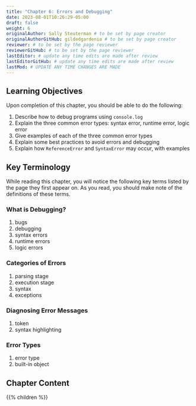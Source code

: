 ```yaml
---
title: "Chapter 6: Errors and Debugging"
date: 2023-08-01T10:26:29-05:00
draft: false
weight: 6
originalAuthor: Sally Steuterman # to be set by page creator
originalAuthorGitHub: gildedgardenia # to be set by page creator
reviewer: # to be set by the page reviewer
reviewerGitHub: # to be set by the page reviewer
lastEditor: # update any time edits are made after review
lastEditorGitHub: # update any time edits are made after review
lastMod: # UPDATE ANY TIME CHANGES ARE MADE
---
```


## Learning Objectives

Upon completion of this chapter, you should be able to do the following:

1. Describe how to debug programs using `console.log`
1. Explain the three common error types: syntax error, runtime error, logic error
1. Give examples of each of the three common error types
1. Explain some best practices to avoid errors and debugging
1. Explain how `ReferenceError` and `SyntaxError` may occur, with examples

## Key Terminology

While reading this chapter, you will notice the following key terms listed by the page they first appear on. As you read, you should make note of the definitions of these terms.

### What is Debugging?

1. bugs
1. debugging
1. syntax errors
1. runtime errors
1. logic errors

### Categories of Errors

1. parsing stage
1. execution stage
1. syntax
1. exceptions

### Diagnosing Error Messages

1. token
1. syntax highlighting

### Error Types

1. error type
1. built-in object

## Chapter Content

{{% children %}}
